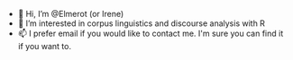 - 👋 Hi, I’m @Elmerot (or Irene)
- 👀 I’m interested in corpus linguistics and discourse analysis with R
- 📫 I prefer email if you would like to contact me. I'm sure you can find it if you want to.
